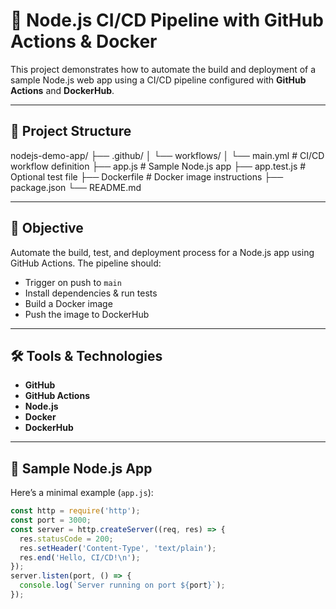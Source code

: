 # 🚀 Node.js CI/CD Pipeline with GitHub Actions & Docker

This project demonstrates how to automate the build and deployment of a sample Node.js web app using a CI/CD pipeline configured with **GitHub Actions** and **DockerHub**.

---

## 📁 Project Structure

nodejs-demo-app/
├── .github/
│ └── workflows/
│ └── main.yml # CI/CD workflow definition
├── app.js # Sample Node.js app
├── app.test.js # Optional test file
├── Dockerfile # Docker image instructions
├── package.json
└── README.md


---

## 🎯 Objective

Automate the build, test, and deployment process for a Node.js app using GitHub Actions. The pipeline should:

- Trigger on push to `main`
- Install dependencies & run tests
- Build a Docker image
- Push the image to DockerHub

---

## 🛠 Tools & Technologies

- **GitHub**
- **GitHub Actions**
- **Node.js**
- **Docker**
- **DockerHub**

---

## 🧪 Sample Node.js App

Here’s a minimal example (`app.js`):

```js
const http = require('http');
const port = 3000;
const server = http.createServer((req, res) => {
  res.statusCode = 200;
  res.setHeader('Content-Type', 'text/plain');
  res.end('Hello, CI/CD!\n');
});
server.listen(port, () => {
  console.log(`Server running on port ${port}`);
});

